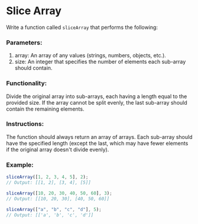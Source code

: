 # Slice Array

Write a function called `sliceArray` that performs the following:

### Parameters:

1. array: An array of any values (strings, numbers, objects, etc.).
2. size: An integer that specifies the number of elements each sub-array should contain.

### Functionality:

Divide the original array into sub-arrays, each having a length equal to the provided size.
If the array cannot be split evenly, the last sub-array should contain the remaining elements.

### Instructions:

The function should always return an array of arrays.
Each sub-array should have the specified length (except the last, which may have fewer elements if the original array doesn't divide evenly).

### Example:

```js
sliceArray([1, 2, 3, 4, 5], 2);
// Output: [[1, 2], [3, 4], [5]]

sliceArray([10, 20, 30, 40, 50, 60], 3);
// Output: [[10, 20, 30], [40, 50, 60]]

sliceArray(["a", "b", "c", "d"], 5);
// Output: [['a', 'b', 'c', 'd']]
```
